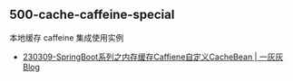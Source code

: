 500-cache-caffeine-special
---

本地缓存 caffeine 集成使用实例

* [230309-SpringBoot系列之内存缓存Caffiene自定义CacheBean | 一灰灰Blog](https://spring.hhui.top/spring-blog/2023/03/09/230309-SpringBoot%E7%B3%BB%E5%88%97%E4%B9%8B%E5%86%85%E5%AD%98%E7%BC%93%E5%AD%98Caffiene%E8%87%AA%E5%AE%9A%E4%B9%89CacheBean/)